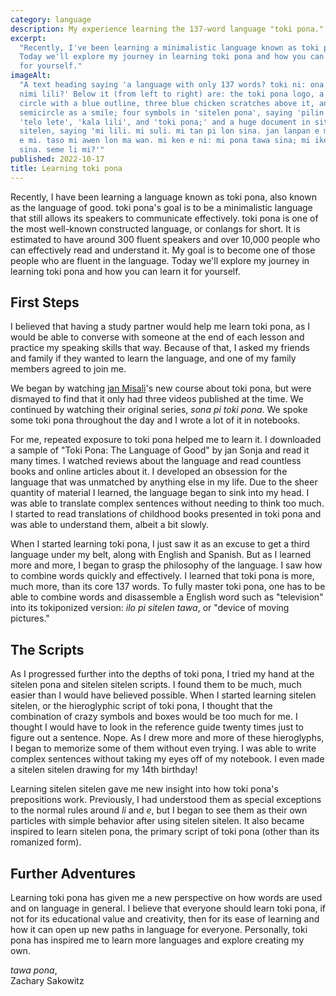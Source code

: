 ```yaml
---
category: language
description: My experience learning the 137-word language "toki pona."
excerpt:
  "Recently, I've been learning a minimalistic language known as toki pona.
  Today we'll explore my journey in learning toki pona and how you can learn it
  for yourself."
imageAlt:
  "A text heading saying 'a language with only 137 words? toki ni: ona li jo e
  nimi lili?' Below it (from left to right) are: the toki pona logo, a yellow
  circle with a blue outline, three blue chicken scratches above it, and a blue
  semicircle as a smile; four symbols in 'sitelen pona', saying 'pilin ike',
  'telo lete', 'kala lili', and 'toki pona;' and a huge document in sitelen
  sitelen, saying 'mi lili. mi suli. mi tan pi lon sina. jan lanpan e mi. jan jo
  e mi. taso mi awen lon ma wan. mi ken e ni: mi pona tawa sina; mi ike tawa
  sina. seme li mi?'"
published: 2022-10-17
title: Learning toki pona
---
```


Recently, I have been learning a language known as toki pona, also known as the
language of good. toki pona's goal is to be a minimalistic language that still
allows its speakers to communicate effectively. toki pona is one of the most
well-known constructed language, or conlangs for short. It is estimated to have
around 300 fluent speakers and over 10,000 people who can effectively read and
understand it. My goal is to become one of those people who are fluent in the
language. Today we'll explore my journey in learning toki pona and how you can
learn it for yourself.

## First Steps

I believed that having a study partner would help me learn toki pona, as I would
be able to converse with someone at the end of each lesson and practice my
speaking skills that way. Because of that, I asked my friends and family if they
wanted to learn the language, and one of my family members agreed to join me.

We began by watching [jan Misali](https://youtube.com/c/HBMmaster)'s new course
about toki pona, but were dismayed to find that it only had three videos
published at the time. We continued by watching their original series, _sona pi
toki pona_. We spoke some toki pona throughout the day and I wrote a lot of it
in notebooks.

For me, repeated exposure to toki pona helped me to learn it. I downloaded a
sample of "Toki Pona: The Language of Good" by jan Sonja and read it many times.
I watched reviews about the language and read countless books and online
articles about it. I developed an obsession for the language that was unmatched
by anything else in my life. Due to the sheer quantity of material I learned,
the language began to sink into my head. I was able to translate complex
sentences without needing to think too much. I started to read translations of
childhood books presented in toki pona and was able to understand them, albeit a
bit slowly.

When I started learning toki pona, I just saw it as an excuse to get a third
language under my belt, along with English and Spanish. But as I learned more
and more, I began to grasp the philosophy of the language. I saw how to combine
words quickly and effectively. I learned that toki pona is more, much more, than
its core 137 words. To fully master toki pona, one has to be able to combine
words and disassemble a English word such as "television" into its tokiponized
version: _ilo pi sitelen tawa_, or "device of moving pictures."

## The Scripts

As I progressed further into the depths of toki pona, I tried my hand at the
sitelen pona and sitelen sitelen scripts. I found them to be much, much easier
than I would have believed possible. When I started learning sitelen sitelen, or
the hieroglyphic script of toki pona, I thought that the combination of crazy
symbols and boxes would be too much for me. I thought I would have to look in
the reference guide twenty times just to figure out a sentence. Nope. As I drew
more and more of these hieroglyphs, I began to memorize some of them without
even trying. I was able to write complex sentences without taking my eyes off of
my notebook. I even made a sitelen sitelen drawing for my 14th birthday!

Learning sitelen sitelen gave me new insight into how toki pona's prepositions
work. Previously, I had understood them as special exceptions to the normal
rules around _li_ and _e_, but I began to see them as their own particles with
simple behavior after using sitelen sitelen. It also became inspired to learn
sitelen pona, the primary script of toki pona (other than its romanized form).

## Further Adventures

Learning toki pona has given me a new perspective on how words are used and on
language in general. I believe that everyone should learn toki pona, if not for
its educational value and creativity, then for its ease of learning and how it
can open up new paths in language for everyone. Personally, toki pona has
inspired me to learn more languages and explore creating my own.

_tawa pona_,  
Zachary Sakowitz
